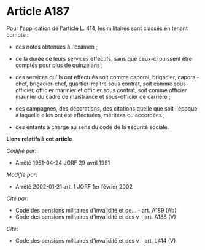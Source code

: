# Article A187

Pour l'application de l'article L. 414, les militaires sont classés en tenant compte :

- des notes obtenues à l'examen ;

- de la durée de leurs services effectifs, sans que ceux-ci puissent être comptés pour plus de quinze ans ;

- des services qu'ils ont effectués soit comme caporal, brigadier, caporal-chef, brigadier-chef, quartier-maître sous
contrat, soit comme sous-officier, officier marinier et officier sous contrat, soit comme officier marinier du cadre de
maistrance et sous-officier de carrière ;

- des campagnes, des décorations, des citations quelle que soit l'époque à laquelle elles ont été effectuées, méritées ou
accordées ;

- des enfants à charge au sens du code de la sécurité sociale.

**Liens relatifs à cet article**

_Codifié par_:

  - Arrêté 1951-04-24 JORF 29 avril 1951

_Modifié par_:

  - Arrêté 2002-01-21 art. 1 JORF 1er février 2002

_Cité par_:

  - Code des pensions militaires d'invalidité et de... - art. A189 (Ab)
  - Code des pensions militaires d'invalidité et des v - art. A188 (V)

_Cite_:

  - Code des pensions militaires d'invalidité et des v - art. L414 (V)
